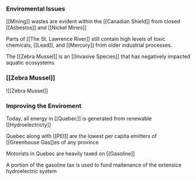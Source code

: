 ### Enviromental Issues
[[Mining]] wastes are evident within the [[Canadian Shield]] from closed [[Asbestos]] and [[Nickel Mines]]

Parts of [[The St. Lawrence River]] still contain high levels of toxic chemicals, [[Lead]], and [[Mercury]] from older industrial processes.

The [[Zebra Mussel]] is an [[Invasive Species]] that has negatively impacted aquatic ecosystems

### [[Zebra Mussel]]
![[Zebra Mussel]]

### Improving the Enviroment
Today, all energy in [[Quebec]] is generated from renewable [[Hydroelectricty]]

Quebec along with [[PEI]] are the lowest per capita emitters of [[Greenhouse Gas]]es of any province

Motorists in Quebec are heavily taxed on [[Gasoline]]

A portion of the gasoline tax is used to fund maitenance of the extensice hydroelectric system

